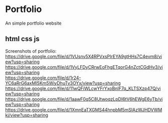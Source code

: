 # Portfolio
An simple portfolio website
## html css js
Screenshots of portfolio: <br />
 https://drive.google.com/file/d/1VUsnv5X4RPVxsPIrEYA9gtHHs7C4evm8/view?usp=sharing <br />
 https://drive.google.com/file/d/1VyLFDyCRrwEoFhgETqorG4nZctCGdHv3/view?usp=sharing <br />
 https://drive.google.com/file/d/1r24-YC6aRrG6axMI5Km5WiyDhuTv3OYx/view?usp=sharing <br />
 https://drive.google.com/file/d/11wQFiWLcwYFrYxoBnIF7q_KLTSXzp47Q/view?usp=sharing <br />
 https://drive.google.com/file/d/1aawF0q5C8UtwoqzLpDI6tV6hEWgE6yTb/view?usp=sharing <br />
 https://drive.google.com/file/d/1XmnEaTXGMS44hnpbM5mSIAzWJHDVWMkj/view?usp=sharing <br />
